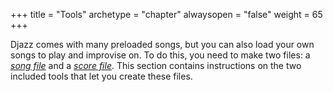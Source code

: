 +++
title = "Tools"
archetype = "chapter"
alwaysopen = "false"
weight = 65
+++

Djazz comes with many preloaded songs, but you can also load your own songs to play and improvise on.
To do this, you need to make two files: a [_song file_](make_song_file/index.md) and a [_score file_](make_score_file/index.md). This section contains instructions on the two included tools that let you create these files.
